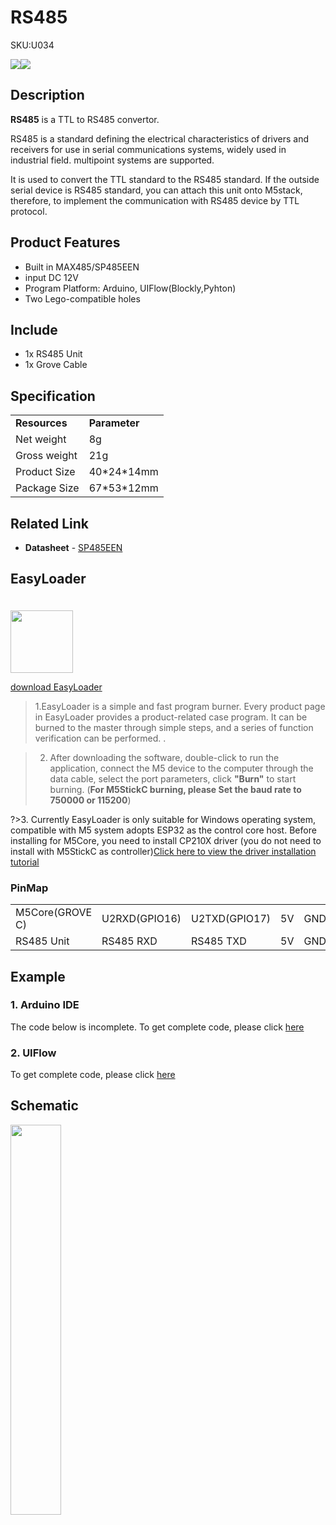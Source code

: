 # RS485

<el-tag effect="plain">SKU:U034</el-tag>

<div class="product_pic"><img src="assets/img/product_pics/unit/unit_rs485_01.webp"><img src="assets/img/product_pics/unit/unit_rs485_02.webp"></div>

## Description

**RS485** is a TTL to RS485 convertor.

RS485 is a standard defining the electrical characteristics of drivers and receivers for use in serial communications systems, widely used in industrial field. multipoint systems are supported.

It is used to convert the TTL standard to the RS485 standard. If the outside serial device is  RS485 standard, you can attach this unit onto M5stack, therefore, to implement the communication with RS485 device by TTL protocol. 

## Product Features

- Built in MAX485/SP485EEN
- input DC 12V
- Program Platform: Arduino, UIFlow(Blockly,Pyhton)
- Two Lego-compatible holes

## Include

- 1x RS485 Unit
- 1x Grove Cable

## Specification

<table>
   <tr style="font-weight:bold">
      <td>Resources</td>
      <td>Parameter</td>
   </tr>
   <tr>
      <td>Net weight</td>
      <td>8g</td>
   </tr>
   <tr>
      <td>Gross weight</td>
      <td>21g</td>
   </tr>
   <tr>
      <td>Product Size</td>
      <td>40*24*14mm</td>
   </tr>
   <tr>
      <td>Package Size</td>
      <td>67*53*12mm</td>
   </tr>
 </table>


## Related Link

-  **Datasheet** - [SP485EEN](https://m5stack.oss-cn-shenzhen.aliyuncs.com/resource/docs/datasheet/hat/SP485EEN_en.pdf)

## EasyLoader

<img src="https://m5stack.oss-cn-shenzhen.aliyuncs.com/image/EasyLoader_logo.webp" width="100px" style="margin-top:20px">

<a href="https://m5stack.oss-cn-shenzhen.aliyuncs.com/EasyLoader/Unit/EasyLoader_RS485_A.exe"><el-button type="primary">download EasyLoader</el-button></a>

>1.EasyLoader is a simple and fast program burner. Every product page in EasyLoader provides a product-related case program. It can be burned to the master through simple steps, and a series of function verification can be performed. .

>2. After downloading the software, double-click to run the application, connect the M5 device to the computer through the data cable, select the port parameters, click **"Burn"** to start burning. (**For M5StickC burning, please Set the baud rate to 750000 or 115200**)

?>3. Currently EasyLoader is only suitable for Windows operating system, compatible with M5 system adopts ESP32 as the control core host. Before installing for M5Core, you need to install CP210X driver (you do not need to install with M5StickC as controller)[Click here to view the driver installation tutorial](en/related_documents/M5Burner#install-usb-driver)

### PinMap

<table>
 <tr><td>M5Core(GROVE C)</td><td>U2RXD(GPIO16)</td><td>U2TXD(GPIO17)</td><td>5V</td><td>GND</td></tr>
 <tr><td>RS485 Unit</td><td>RS485 RXD</td><td>RS485 TXD</td><td>5V</td><td>GND</td></tr>
</table>

## Example

### 1. Arduino IDE

The code below is incomplete. To get complete code, please click [here](https://github.com/m5stack/M5Stack/tree/master/examples/Unit/RS485_SP485EEN)

### 2. UIFlow

To get complete code, please click [here](https://github.com/m5stack/M5-ProductExampleCodes/tree/master/Unit/RS485/UIFlow)

## Schematic

<img src="assets/img/product_pics/unit/unit_rs485_03.webp" width="40%">

<script>

   var purchase_link = 'https://m5stack.com/collections/m5-unit/products/rs485-module';


   anchor_search(purchase_link);
   scrollFunc();

</script>